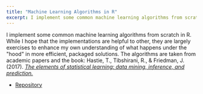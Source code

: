 ```yaml
---
title: "Machine Learning Algorithms in R"
excerpt: I implement some common machine learning algorithms from scratch in R.
---
```


I implement some common machine learning algorithms from scratch in R. While I hope that the implementations are helpful to other, they are largely exercises to enhance my own understanding of what happens under the "hood" in more efficient, packaged solutions. The algorithms are taken from academic papers and the book: Hastie, T., Tibshirani, R., & Friedman, J. (2017). [*The elements of statistical learning: data mining, inference, and prediction.*](https://www.sas.upenn.edu/~fdiebold/NoHesitations/BookAdvanced.pdf) 

- [Repository](https://github.com/mrcsrsch/Machine-Learning-in-R)
